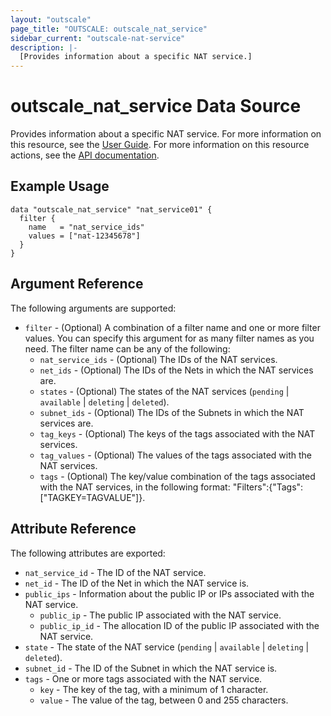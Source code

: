 ```yaml
---
layout: "outscale"
page_title: "OUTSCALE: outscale_nat_service"
sidebar_current: "outscale-nat-service"
description: |-
  [Provides information about a specific NAT service.]
---
```


# outscale_nat_service Data Source

Provides information about a specific NAT service.
For more information on this resource, see the [User Guide](https://docs.outscale.com/en/userguide/About-NAT-Gateways.html).
For more information on this resource actions, see the [API documentation](https://docs.outscale.com/api#3ds-outscale-api-natservice).

## Example Usage

```hcl
data "outscale_nat_service" "nat_service01" {
  filter {
    name   = "nat_service_ids"
    values = ["nat-12345678"]
  }
}
```

## Argument Reference

The following arguments are supported:

* `filter` - (Optional) A combination of a filter name and one or more filter values. You can specify this argument for as many filter names as you need. The filter name can be any of the following:
    * `nat_service_ids` - (Optional) The IDs of the NAT services.
    * `net_ids` - (Optional) The IDs of the Nets in which the NAT services are.
    * `states` - (Optional) The states of the NAT services (`pending` \| `available` \| `deleting` \| `deleted`).
    * `subnet_ids` - (Optional) The IDs of the Subnets in which the NAT services are.
    * `tag_keys` - (Optional) The keys of the tags associated with the NAT services.
    * `tag_values` - (Optional) The values of the tags associated with the NAT services.
    * `tags` - (Optional) The key/value combination of the tags associated with the NAT services, in the following format: &quot;Filters&quot;:{&quot;Tags&quot;:[&quot;TAGKEY=TAGVALUE&quot;]}.

## Attribute Reference

The following attributes are exported:

* `nat_service_id` - The ID of the NAT service.
* `net_id` - The ID of the Net in which the NAT service is.
* `public_ips` - Information about the public IP or IPs associated with the NAT service.
    * `public_ip` - The public IP associated with the NAT service.
    * `public_ip_id` - The allocation ID of the public IP associated with the NAT service.
* `state` - The state of the NAT service (`pending` \| `available` \| `deleting` \| `deleted`).
* `subnet_id` - The ID of the Subnet in which the NAT service is.
* `tags` - One or more tags associated with the NAT service.
    * `key` - The key of the tag, with a minimum of 1 character.
    * `value` - The value of the tag, between 0 and 255 characters.
